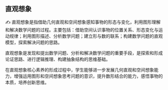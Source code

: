 ## **直观想象**

:writing_hand:  直观想象是指借助几何直观和空间想象感知事物的形态与变化，利用图形理解和解决数学问题的过程。主要包括：借助空间认识事物的位置关系、形态变化与运动规律；利用图形描述、分析数学问题；建立形与数的联系；构建数学问题的直观模型，探索解决问题的思路。

直观想象是发现和提出数学问题、分析和解决数学问题的重要手段，是探索和形成论证思路、进行逻辑推理、构建抽象结构的思维基础。

在直观想象核心素养的形成过程中，学生能够进一步发展几何直观和空间想象能力，增强运用图形和空间想象思考问题的意识，提升数形结合的能力，感悟事物的本质，培养创新思维。

